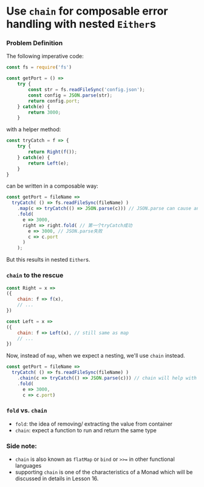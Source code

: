 # Use `chain` for composable error handling with nested `Either`s


### Problem Definition


The following imperative code: 
```javascript
const fs = require('fs')

const getPort = () =>
    try {
        const str = fs.readFileSync('config.json');
        const config = JSON.parse(str);
        return config.port;
    } catch(e) {
        return 3000;
    }
```

with a helper method:
```javascript
const tryCatch = f => {
    try {
        return Right(f());
    } catch(e) {
        return Left(e);
    }
}
```

can be written in a composable way: 
```javascript
const getPort = fileName =>
  tryCatch( () => fs.readFileSync(fileName) )
    .map(c => tryCatch(() => JSON.parse(c))) // JSON.parse can cause an error, we need to guard it with a tryCatch
    .fold(
      e => 3000,
      right => right.fold( // 第一个tryCatch成功
        e => 3000, // JSON.parse失败
        c => c.port
      )
    );
```

But this results in nested `Either`s. 

### `chain` to the rescue

```javascript
const Right = x => 
({
    chain: f => f(x),
    // ...
})

const Left = x => 
({
    chain: f => Left(x), // still same as map
    // ...
})
```

Now, instead of `map`, when we expect a nesting, we'll use `chain` instead.  

```javascript
const getPort = fileName =>
  tryCatch( () => fs.readFileSync(fileName) )
    .chain(c => tryCatch(() => JSON.parse(c))) // chain will help with the un-nesting
    .fold(
      e => 3000,
      c => c.port)
```

### `fold` vs. `chain`

* `fold`: the idea of removing/ extracting the value from container
* `chain`: expect a function to run and return the same type


### Side note: 

* `chain` is also known as `flatMap` or `bind` or `>>=` in other functional languages
* supporting `chain` is one of the characteristics of a Monad which will be discussed in details in Lesson 16. 

